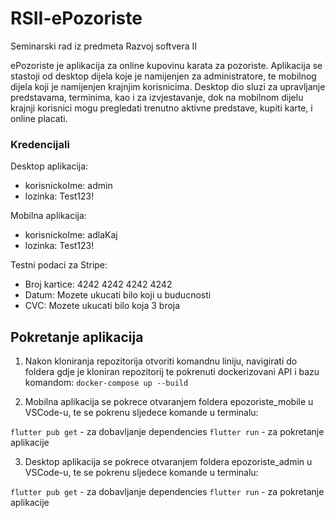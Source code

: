 # RSII-ePozoriste

Seminarski rad iz predmeta Razvoj softvera II

ePozoriste je aplikacija za online kupovinu karata za pozoriste. Aplikacija se stastoji od desktop dijela koje je namijenjen za administratore, te mobilnog dijela koji je namijenjen krajnjim korisnicima. Desktop dio sluzi za upravljanje predstavama, terminima, kao i za izvjestavanje, dok na mobilnom dijelu krajnji korisnici mogu pregledati trenutno aktivne predstave, kupiti karte, i online placati.

### Kredencijali

Desktop aplikacija:

- korisnickoIme: admin
- lozinka: Test123!

Mobilna aplikacija:

- korisnickoIme: adlaKaj
- lozinka: Test123!

Testni podaci za Stripe:

- Broj kartice: 4242 4242 4242 4242
- Datum: Mozete ukucati bilo koji u buducnosti
- CVC: Mozete ukucati bilo koja 3 broja

## Pokretanje aplikacija

1. Nakon kloniranja repozitorija otvoriti komandnu liniju, navigirati do foldera gdje je kloniran repozitorij te pokrenuti dockerizovani API i bazu komandom:
   `docker-compose up --build`

2. Mobilna aplikacija se pokrece otvaranjem foldera epozoriste_mobile u VSCode-u, te se pokrenu sljedece komande u terminalu:

`flutter pub get` - za dobavljanje dependencies
`flutter run` - za pokretanje aplikacije

3. Desktop aplikacija se pokrece otvaranjem foldera epozoriste_admin u VSCode-u, te se pokrenu sljedece komande u terminalu:

`flutter pub get` - za dobavljanje dependencies
`flutter run` - za pokretanje aplikacije
